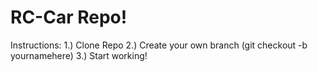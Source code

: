 # RC-Car Repo!
Instructions: 
1.) Clone Repo 
2.) Create your own branch (git checkout -b yournamehere)
3.) Start working!

